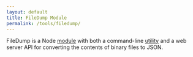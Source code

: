 ```yaml
---
layout: default
title: FileDump Module
permalink: /tools/filedump/
---
```


FileDump is a Node [module](lib/filedump.js) with both a command-line [utility](bin/filedump) and a web server API
for converting the contents of binary files to JSON.
